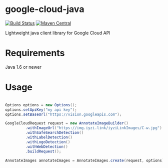 # google-cloud-java

[![Build Status](https://travis-ci.org/iyzico/google-cloud-java.svg?branch=master)](https://travis-ci.org/iyzico/google-cloud-java)
[![Maven Central](https://maven-badges.herokuapp.com/maven-central/com.iyzipay/google-cloud-java/badge.svg)](https://maven-badges.herokuapp.com/maven-central/com.iyzipay/google-cloud-java/)

Lightweight java client library for Google Cloud API

# Requirements

Java 1.6 or newer

# Usage

```java

Options options = new Options();
options.setApiKey("my api key");
options.setBaseUrl("https://vision.googleapis.com");

GoogleCloudRequest request = new AnnotateImageBuilder()
         .withImageUrl("https://img.iyzi.link/iyziLinkImages/C-w.jpg")
         .withSafeSearchDetection()
         .withLabelDetection()
         .withLogoDetection()
         .withWebDetection()
         .buildRequest();

AnnotateImages annotateImages = AnnotateImages.create(request, options);

```
